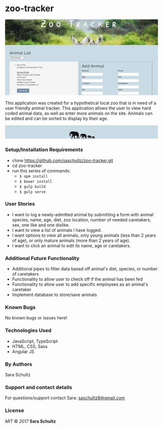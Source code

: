 # zoo-tracker

![screenshot](resources/images/header.png)

This application was created for a hypothetical local zoo that is in need of a user friendly animal tracker. This application allows the user to view hard coded animal data, as well as enter more animals on the site. Animals can be edited and can be sorted to display by their age.

![screenshot](resources/images/footer.png)


### Setup/Installation Requirements
* clone https://github.com/saschultz/zoo-tracker.git
* cd zoo-tracker
* run this series of commands:
  * `$ npm install`
  * `$ bower install`
  * `$ gulp build`
  * `$ gulp serve`

### User Stories
* I want to log a newly-admitted animal by submitting a form with animal species, name, age, diet, zoo location, number of needed caretakers, sex, one like and one dislike.
* I want to view a list of animals I have logged.
* I want options to view all animals, only young animals (less than 2 years of age), or only mature animals (more than 2 years of age).
* I want to click an animal to edit its name, age or caretakers.

### Additional Future Functionality
* Additional pipes to filter data based off animal's diet, species, or number of caretakers
* Functionality to allow user to check off if the animal has been fed
* Functionality to allow user to add specific employees as an animal's caretaker
* Implement database to store/save animals

### Known Bugs
No known bugs or issues here!

### Technologies Used
* JavaScript, TypeScript
* HTML, CSS, Sass
* Angular JS

### By Authors
Sara Schultz

### Support and contact details
For questions/support contact Sara: saschultz8@gmail.com

### License
_MIT_ &copy; _2017_ **Sara Schultz**
